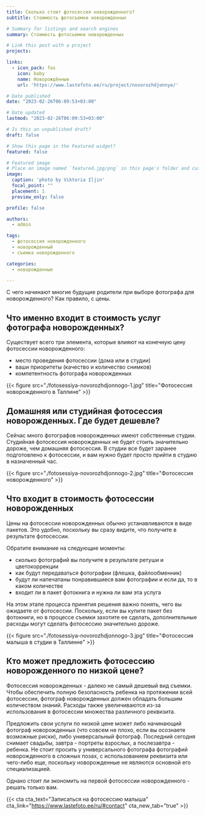 ```yaml
---
title: Сколько стоит фотосессия новорожденного?
subtitle: Стоимость фотосъемки новорожденных

# Summary for listings and search engines
summary: Стоимость фотосъемки новорожденных

# Link this post with a project
projects: 

links:
  - icon_pack: fas
    icon: baby
    name: Новорождённые
    url: 'https://www.lastefoto.ee/ru/project/novorozhdjonnye/'

# Date published
date: "2023-02-26T06:09:53+03:00"

# Date updated
lastmod: "2023-02-26T06:09:53+03:00"

# Is this an unpublished draft?
draft: false

# Show this page in the Featured widget?
featured: false

# Featured image
# Place an image named `featured.jpg/png` in this page's folder and customize its options here.
image:
  caption: 'photo by Viktoria Iljin'
  focal_point: ""
  placement: 1
  preview_only: false

profile: false

authors:
  - admin

tags:
  - фотосессия новорожденного
  - новорожденный
  - съемка новорожденного

categories:
  - новорожденные

---
```

С чего начинают многие будущие родители при выборе фотографа для новорожденного? Как правило, с цены.

## Что именно входит в стоимость услуг фотографа новорожденных?

Существует всего три элемента, которые влияют на конечную цену фотосессии новорожденного: 
- место проведения фотосессии (дома или в студии)
- ваши приоритеты (качество и количество снимков)
- компетентность фотографа новорожденных

{{< figure src="./fotosessiya-novorozhdjonnogo-1.jpg" title="Фотосессия новорожденного в Таллине" >}}

## Домашняя или студийная фотосессия новорожденных. Где будет дешевле?
Сейчас много фотографов новорожденных имеют собственные студии. Студийная фотосессия новорожденных не будет стоить значительно дороже, чем домашняя фотосессия. В студии все будет заранее подготовлено к фотосессии, и вам нужно будет просто прийти в студию в назначенный час.

{{< figure src="./fotosessiya-novorozhdjonnogo-2.jpg" title="Фотосессия новорожденного" >}}

## Что входит в стоимость фотосессии новорожденных
Цены на фотосессии новорожденных обычно устанавливаются в виде пакетов. Это удобно, поскольку вы сразу видите, что получите в результате фотосессии.

Обратите внимание на следующие моменты: 
- сколько фотографий вы получите в результате ретуши и цветокоррекции
- как будут передаваться фотографии (флешка, файлообменник)
- будут ли напечатаны понравившиеся вам фотографии и если да, то в каком количестве
- входит ли в пакет фотокнига и нужна ли вам эта услуга

На этом этапе процесса принятия решения важно понять, чего вы ожидаете от фотосессии. Поскольку, если вы купите пакет без фотокниги, но в процессе съемки захотите ее сделать, дополнительные расходы могут сделать фотосессию значительно дороже.

{{< figure src="./fotosessiya-novorozhdjonnogo-3.jpg" title="Фотосессия малыша в студии в Таллинне" >}}

## Кто может предложить фотосессию новорожденного по низкой цене? 

Фотосессия новорожденных - далеко не самый дешевый вид съемки. Чтобы обеспечить полную безопасность ребенка на протяжении всей фотосессии, фотограф новорожденных должен обладать большим количеством знаний. Расходы также увеличиваются из-за использования в фотосессии множества различного реквизита. 

Предложить свои услуги по низкой цене может либо начинающий фотограф новорожденных (что совсем не плохо, если вы осознаете возможные риски), либо универсальный фотограф. Последний сегодня снимает свадьбы, завтра - портреты взрослых, а послезавтра - ребенка. Не стоит просить у универсального фотографа фотографий новорожденного в сложных позах, с использованием реквизита или чего-либо еще, поскольку новорожденные не являются основной его специализацией. 

Однако стоит ли экономить на первой фотосессии новорожденного - решать только вам.

{{< cta cta_text="Записаться на фотосессию малыша" cta_link="https://www.lastefoto.ee/ru/#contact" cta_new_tab="true" >}}
